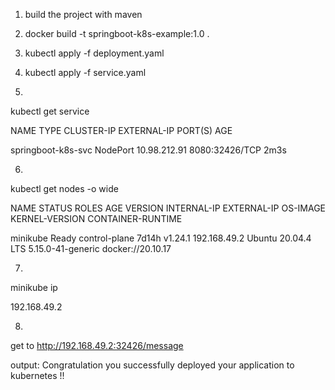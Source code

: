 1) build the project with maven
2) docker build -t springboot-k8s-example:1.0 .
3) kubectl apply -f deployment.yaml
4) kubectl apply -f service.yaml

5)
kubectl get service

NAME                          TYPE        CLUSTER-IP      EXTERNAL-IP   PORT(S)          AGE

springboot-k8s-svc            NodePort    10.98.212.91    <none>        8080:32426/TCP   2m3s

6)
kubectl get nodes -o wide

NAME       STATUS   ROLES           AGE     VERSION   INTERNAL-IP    EXTERNAL-IP   OS-IMAGE             KERNEL-VERSION      CONTAINER-RUNTIME

minikube   Ready    control-plane   7d14h   v1.24.1   192.168.49.2   <none>        Ubuntu 20.04.4 LTS   5.15.0-41-generic   docker://20.10.17

7)

minikube ip

192.168.49.2

8)
get to http://192.168.49.2:32426/message

output:
Congratulation you successfully deployed your application to kubernetes !!
